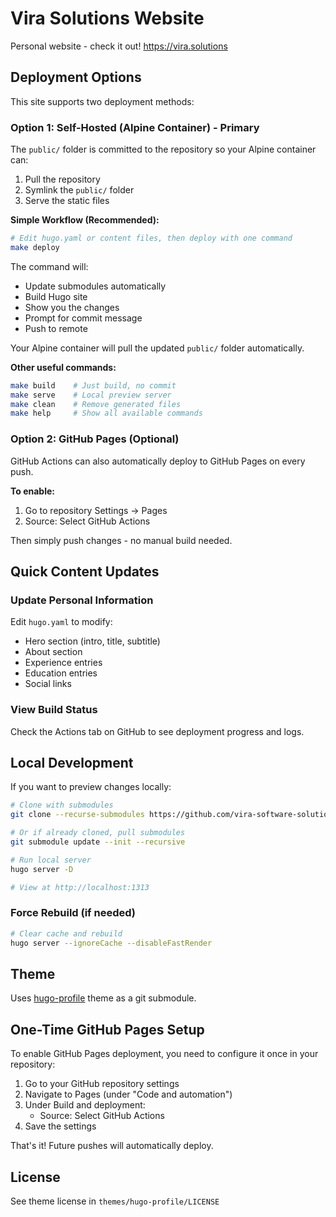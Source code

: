 # Vira Solutions Website

Personal website - check it out! https://vira.solutions

## Deployment Options

This site supports two deployment methods:

### Option 1: Self-Hosted (Alpine Container) - Primary
The `public/` folder is committed to the repository so your Alpine container can:
1. Pull the repository
2. Symlink the `public/` folder
3. Serve the static files

**Simple Workflow (Recommended):**
```bash
# Edit hugo.yaml or content files, then deploy with one command
make deploy
```

The command will:
- Update submodules automatically
- Build Hugo site
- Show you the changes
- Prompt for commit message
- Push to remote

Your Alpine container will pull the updated `public/` folder automatically.

**Other useful commands:**
```bash
make build    # Just build, no commit
make serve    # Local preview server
make clean    # Remove generated files
make help     # Show all available commands
```

### Option 2: GitHub Pages (Optional)
GitHub Actions can also automatically deploy to GitHub Pages on every push.

**To enable:**
1. Go to repository Settings → Pages
2. Source: Select GitHub Actions

Then simply push changes - no manual build needed.

## Quick Content Updates

### Update Personal Information
Edit `hugo.yaml` to modify:
- Hero section (intro, title, subtitle)
- About section
- Experience entries
- Education entries
- Social links

### View Build Status
Check the Actions tab on GitHub to see deployment progress and logs.

## Local Development

If you want to preview changes locally:

```bash
# Clone with submodules
git clone --recurse-submodules https://github.com/vira-software-solutions/vira.solutions.git

# Or if already cloned, pull submodules
git submodule update --init --recursive

# Run local server
hugo server -D

# View at http://localhost:1313
```

### Force Rebuild (if needed)
```bash
# Clear cache and rebuild
hugo server --ignoreCache --disableFastRender
```

## Theme

Uses [hugo-profile](https://github.com/gurusabarish/hugo-profile) theme as a git submodule.

## One-Time GitHub Pages Setup

To enable GitHub Pages deployment, you need to configure it once in your repository:

1. Go to your GitHub repository settings
2. Navigate to Pages (under "Code and automation")
3. Under Build and deployment:
   - Source: Select GitHub Actions
4. Save the settings

That's it! Future pushes will automatically deploy.

## License

See theme license in `themes/hugo-profile/LICENSE`

